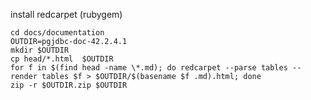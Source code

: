 install redcarpet (rubygem)

    cd docs/documentation
    OUTDIR=pgjdbc-doc-42.2.4.1
    mkdir $OUTDIR
    cp head/*.html  $OUTDIR
    for f in $(find head -name \*.md); do redcarpet --parse tables --render tables $f > $OUTDIR/$(basename $f .md).html; done
    zip -r $OUTDIR.zip $OUTDIR
